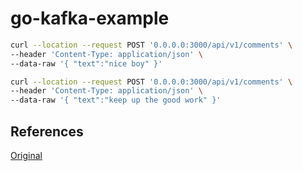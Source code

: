 # go-kafka-example
 

```bash
curl --location --request POST '0.0.0.0:3000/api/v1/comments' \
--header 'Content-Type: application/json' \
--data-raw '{ "text":"nice boy" }'

curl --location --request POST '0.0.0.0:3000/api/v1/comments' \
--header 'Content-Type: application/json' \
--data-raw '{ "text":"keep up the good work" }'
```

## References

[Original](https://medium.com/swlh/apache-kafka-with-golang-227f9f2eb818)
